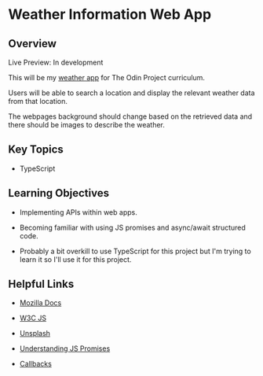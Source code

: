# Weather Information Web App

<h2> Overview </h2>

Live Preview: In development

This will be my <a href='https://www.theodinproject.com/lessons/node-path-javascript-weather-app'>weather app</a> for The Odin Project curriculum.

Users will be able to search a location and display the relevant weather data from that location.

The webpages background should change based on the retrieved data and there should be images to describe the weather.

<h2> Key Topics </h2>

- TypeScript

<h2> Learning Objectives </h2>

- Implementing APIs within web apps.

- Becoming familiar with using JS promises and async/await structured code.

- Probably a bit overkill to use TypeScript for this project but I'm trying to learn it so I'll use it for this project.

<h2> Helpful Links </h2>

- <a href ='https://developer.mozilla.org/en-US/'>Mozilla Docs</a>

- <a href='https://www.w3schools.com/js/default.asp'>W3C JS</a>

- <a href='https://unsplash.com/'>Unsplash</a>

- <a href="https://www.digitalocean.com/community/tutorials/understanding-javascript-promises">Understanding JS Promises</a>

- <a href="https://github.com/getify/You-Dont-Know-JS/blob/1st-ed/async%20%26%20performance/ch2.md">Callbacks</a>
